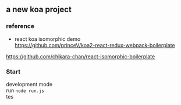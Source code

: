 ## a new koa project

### reference
 * react koa isomorphic demo  
    https://github.com/princeV/koa2-react-redux-webpack-boilerplate  
    
 https://github.com/chikara-chan/react-isomorphic-boilerplate


### Start
development mode  
run `node run.js`  
tes  
